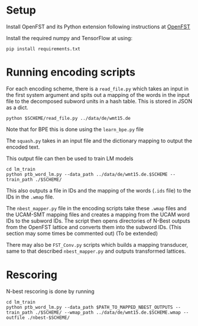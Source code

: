 # Setup

Install OpenFST and its Python extension following instructions at [OpenFST](http://www.openfst.org/twiki/bin/view/FST/PythonExtension "OpenFST")

Install the required numpy and TensorFlow at using:

`pip install requirements.txt`

# Running encoding scripts

For each encoding scheme, there is a `read_file.py` which takes an input in the first system argument and spits out a mapping of the words in the input file to the decomposed subword units in a hash table. This is stored in JSON as a dict.

`python $SCHEME/read_file.py ../data/de/wmt15.de`

Note that for BPE this is done using the `learn_bpe.py` file

The `squash.py` takes in an input file and the dictionary mapping to output the encoded text.

This output file can then be used to train LM models

~~~
cd lm_train
python ptb_word_lm.py --data_path ../data/de/wmt15.de.$SCHEME --train_path ./$SCHEME/ 
~~~

This also outputs a file in IDs and the mapping of the words (`.ids` file) to the IDs in the `.wmap` file.

The `nbest_mapper.py` file in the encoding scripts take these `.wmap` files and the UCAM-SMT mapping files and creates a mapping from the UCAM word IDs to the subword IDs. The script then opens directories of N-Best outputs from the OpenFST lattice and converts them into the subword IDs. (This section may some times be commented out) (To be extended)

There may also be `FST_Conv.py` scripts which builds a mapping transducer, same to that described `nbest_mapper.py` and outputs transformed lattices.

# Rescoring

N-best rescoring is done by running 

~~~
cd lm_train
python ptb_word_lm.py --data_path $PATH_TO_MAPPED_NBEST_OUTPUTS --train_path ./$SCHEME/ --wmap_path ../data/de/wmt15.de.$SCHEME.wmap --outfile ./nbest-$SCHEME/
~~~